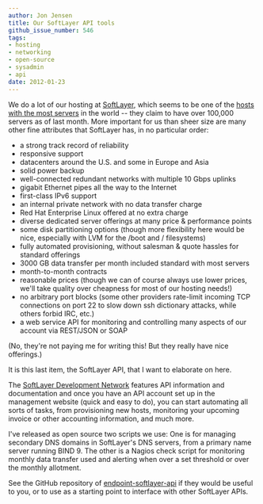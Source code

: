 ```yaml
---
author: Jon Jensen
title: Our SoftLayer API tools
github_issue_number: 546
tags:
- hosting
- networking
- open-source
- sysadmin
- api
date: 2012-01-23
---
```


We do a lot of our hosting at [SoftLayer](http://www.softlayer.com/), which seems to be one of the [hosts with the most servers](http://www.datacenterknowledge.com/archives/2009/05/14/whos-got-the-most-web-servers/) in the world -- they claim to have over 100,000 servers as of last month. More important for us than sheer size are many other fine attributes that SoftLayer has, in no particular order:

- a strong track record of reliability
- responsive support
- datacenters around the U.S. and some in Europe and Asia
- solid power backup
- well-connected redundant networks with multiple 10 Gbps uplinks
- gigabit Ethernet pipes all the way to the Internet
- first-class IPv6 support
- an internal private network with no data transfer charge
- Red Hat Enterprise Linux offered at no extra charge
- diverse dedicated server offerings at many price & performance points
- some disk partitioning options (though more flexibility here would be nice, especially with LVM for the /boot and / filesystems)
- fully automated provisioning, without salesman & quote hassles for standard offerings
- 3000 GB data transfer per month included standard with most servers
- month-to-month contracts
- reasonable prices (though we can of course always use lower prices, we'll take quality over cheapness for most of our hosting needs!)
- no arbitrary port blocks (some other providers rate-limit incoming TCP connections on port 22 to slow down ssh dictionary attacks, while others forbid IRC, etc.)
- a web service API for monitoring and controlling many aspects of our account via REST/JSON or SOAP

(No, they're not paying me for writing this! But they really have nice offerings.)

It is this last item, the SoftLayer API, that I want to elaborate on here.

The [SoftLayer Development Network](http://sldn.softlayer.com/) features API information and documentation and once you have an API account set up in the management website (quick and easy to do), you can start automating all sorts of tasks, from provisioning new hosts, monitoring your upcoming invoice or other accounting information, and much more.

I've released as open source two scripts we use: One is for managing secondary DNS domains in SoftLayer's DNS servers, from a primary name server running BIND 9. The other is a Nagios check script for monitoring monthly data transfer used and alerting when over a set threshold or over the monthly allotment.

See the GitHub repository of [endpoint-softlayer-api](https://github.com/jonjensen/endpoint-softlayer-api) if they would be useful to you, or to use as a starting point to interface with other SoftLayer APIs.
